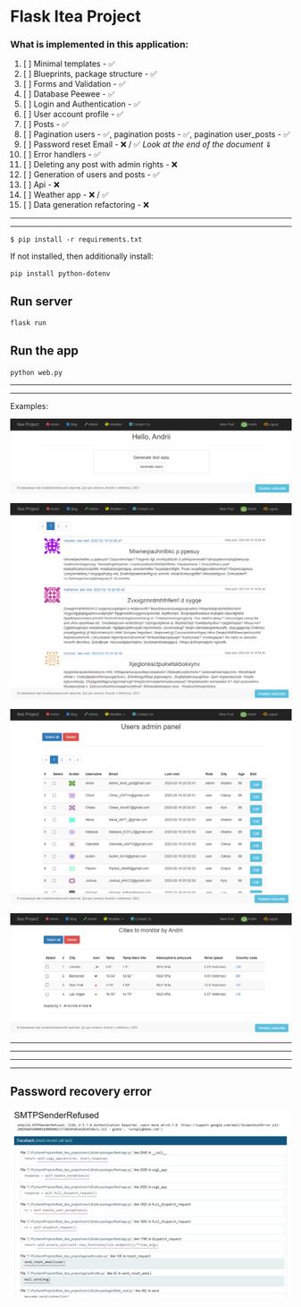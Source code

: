 # **Flask Itea Project**

### What is implemented in this application:


1. [ ] Minimal templates - &#9989;
2. [ ] Blueprints, package structure - &#9989;
3. [ ] Forms and Validation - &#9989;
4. [ ] Database Peewee - &#9989;
5. [ ] Login and Authentication - &#9989;
6. [ ] User account profile - &#9989;
7. [ ] Posts - &#9989;
8. [ ] Pagination users - &#9989;, pagination posts - &#9989;, pagination user_posts - &#9989;
9. [ ]  Password reset Email - &#10060; / &#9989; _Look at the end of the document_ 	&#8659;
10. [ ] Error handlers - &#9989;
11.  [ ] Deleting any post with admin rights - &#10060;
12. [ ] Generation of users and posts - &#9989;
13. [ ] Api - &#10060;
14. [ ] Weather app - &#10060; / &#9989;
15. [ ] Data generation refactoring - &#10060;


-------------------------------
---



~~~shell
$ pip install -r requirements.txt
~~~

If not installed, then additionally install:
~~~shell
pip install python-dotenv
~~~

## Run server
~~~shell
flask run
~~~

## Run the app
`python web.py`

-------------------------------
---

Examples: 

![home_page.png](docs%2Fhome_page.png)

![blog_page.png](docs%2Fblog_page.png)

![admin_page.png](docs%2Fadmin_page.png)

![show_user_cities_monitoring.png](docs%2Fshow_user_cities_monitoring.png)

-------------------------------
---
-------------------------------
---
## Password recovery error

![error email.png](docs%2Ferror%20email.png)